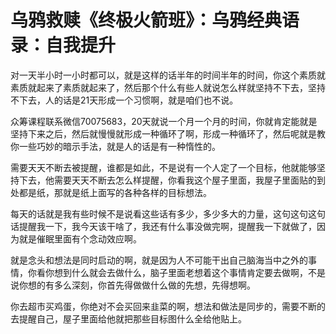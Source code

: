 # 乌鸦救赎《终极火箭班》：乌鸦经典语录：自我提升

对一天半小时一小时都可以，就是这样的话半年的时间半年的时间，你这个素质就素质就起来了素质就起来了，然后那个什么有些人就说怎么样就坚持不下去，坚持不下去，人的话是21天形成一个习惯啊，就是咱们也不说。

众筹课程联系微信70075683，20天就说一个月一个月的时间，你就肯定能就是坚持下来之后，然后就慢慢就形成一种循环了啊，形成一种循环了，然后呢就是教你一些巧妙的暗示手法，就是人的话是有一种惰性的。

需要天天不断去被提醒，谁都是如此，不是说有一个人定了一个目标，他就能够坚持下去，他需要天天不断去怎么样提醒，你看我这个屋子里面，我屋子里面贴的到处都是纸，那就是纸上面写的各种各样的目标想法。

每天的话就是我有些时候不是说看这些话有多少，多少多大的力量，这句这句这句话提醒我一下，我今天该干啥了，我还有什么事没做完啊，提醒我一下就做了，因为就是催眠里面有个念动效应啊。

就是念头和想法是同时启动的啊，就是因为人不可能干出自己脑海当中之外的事情，你看你想到什么就会去做什么，脑子里面老想着这个事情肯定要去做啊，不是说你想的有多么深刻，你首先得做做什么做的先想，先得想啊。

你去超市买鸡蛋，你绝对不会买回来韭菜的啊，想法和做法是同步的，需要不断的去提醒自己，屋子里面给他就把那些目标图什么全给他贴上。

